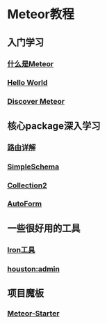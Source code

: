 # Meteor教程

## 入门学习

### [什么是Meteor](http://www.maiziedu.com/lesson/3446/)  

### [Hello World](https://www.meteor.com/install)

### [Discover Meteor](http://zh.discovermeteor.com/)



## 核心package深入学习

### [路由详解]()

### [SimpleSchema](package-simple-schema.md)

### [Collection2](package-collection2.md)

### [AutoForm](package-autoform.md)


## 一些很好用的工具


### [Iron工具](https://github.com/wmzhai/issuetracker)

### [houston:admin](https://github.com/gterrono/houston)


## 项目魔板

### [Meteor-Starter](http://learn.meteorfactory.io/)